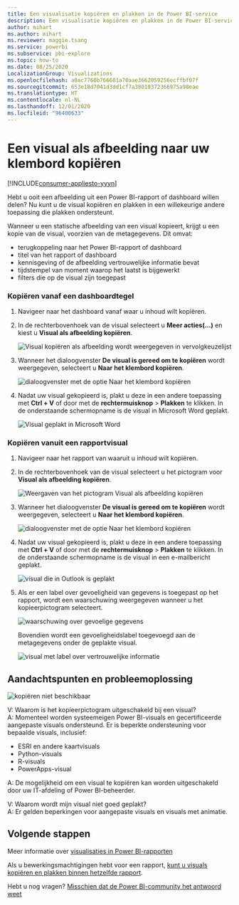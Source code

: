 ```yaml
---
title: Een visualisatie kopiëren en plakken in de Power BI-service
description: Een visualisatie kopiëren en plakken in de Power BI-service
author: mihart
ms.author: mihart
ms.reviewer: maggie.tsang
ms.service: powerbi
ms.subservice: pbi-explore
ms.topic: how-to
ms.date: 08/25/2020
LocalizationGroup: Visualizations
ms.openlocfilehash: a0ac7760b766681a70aae3662059256ecffbf07f
ms.sourcegitcommit: 653e18d7041d3dd1cf7a38010372366975a98eae
ms.translationtype: HT
ms.contentlocale: nl-NL
ms.lasthandoff: 12/01/2020
ms.locfileid: "96400633"
---
```

# <a name="copy-a-visual-as-an-image-to-your-clipboard"></a>Een visual als afbeelding naar uw klembord kopiëren

[!INCLUDE[consumer-appliesto-yyyn](../includes/consumer-appliesto-yyyn.md)]

Hebt u ooit een afbeelding uit een Power BI-rapport of dashboard willen delen? Nu kunt u de visual kopiëren en plakken in een willekeurige andere toepassing die plakken ondersteunt. 

Wanneer u een statische afbeelding van een visual kopieert, krijgt u een kopie van de visual, voorzien van de metagegevens. Dit omvat:
* terugkoppeling naar het Power BI-rapport of dashboard
* titel van het rapport of dashboard
* kennisgeving of de afbeelding vertrouwelijke informatie bevat
* tijdstempel van moment waarop het laatst is bijgewerkt
* filters die op de visual zijn toegepast

### <a name="copy-from-a-dashboard-tile"></a>Kopiëren vanaf een dashboardtegel

1. Navigeer naar het dashboard vanaf waar u inhoud wilt kopiëren.

2. In de rechterbovenhoek van de visual selecteert u **Meer acties(...)** en kiest u **Visual als afbeelding kopiëren**. 

    ![Visual kopiëren als afbeelding wordt weergegeven in vervolgkeuzelijst](media/end-user-copy-paste/power-bi-copy-dashboard.png)

3. Wanneer het dialoogvenster **De visual is gereed om te kopiëren** wordt weergegeven, selecteert u **Naar het klembord kopiëren**.

    ![dialoogvenster met de optie Naar het klembord kopiëren](media//end-user-copy-paste/power-bi-copied.png)

4. Nadat uw visual gekopieerd is, plakt u deze in een andere toepassing met **Ctrl + V** of door met de **rechtermuisknop** > **Plakken** te klikken. In de onderstaande schermopname is de visual in Microsoft Word geplakt. 

    ![Visual geplakt in Microsoft Word](media//end-user-copy-paste/power-bi-paste-word.png)

### <a name="copy-from-a-report-visual"></a>Kopiëren vanuit een rapportvisual 

1. Navigeer naar het rapport van waaruit u inhoud wilt kopiëren.

2. In de rechterbovenhoek van de visual selecteert u het pictogram voor **Visual als afbeelding kopiëren**. 

    ![Weergaven van het pictogram Visual als afbeelding kopiëren](media/end-user-copy-paste/power-bi-copy-icon.png)

3. Wanneer het dialoogvenster **De visual is gereed om te kopiëren** wordt weergegeven, selecteert u **Naar het klembord kopiëren**.

    ![dialoogvenster met de optie Naar het klembord kopiëren](media//end-user-copy-paste/power-bi-copied.png)


4. Nadat uw visual gekopieerd is, plakt u deze in een andere toepassing met **Ctrl + V** of door met de **rechtermuisknop** > **Plakken** te klikken. In de onderstaande schermopname is de visual in een e-mailbericht geplakt.

    ![visual die in Outlook is geplakt](media//end-user-copy-paste/power-bi-copy-email.png)

5. Als er een label over gevoeligheid van gegevens is toegepast op het rapport, wordt een waarschuwing weergegeven wanneer u het kopieerpictogram selecteert.  

    ![waarschuwing over gevoelige gegevens](media//end-user-copy-paste/power-bi-sensitive.png)

    Bovendien wordt een gevoeligheidslabel toegevoegd aan de metagegevens onder de geplakte visual. 

    ![visual met label over vertrouwelijke informatie](media//end-user-copy-paste/power-bi-confidential.png)



## <a name="considerations-and-troubleshooting"></a>Aandachtspunten en probleemoplossing

   ![kopiëren niet beschikbaar](media//end-user-copy-paste/power-bi-copy-grey.png)


V: Waarom is het kopieerpictogram uitgeschakeld bij een visual?    
A: Momenteel worden systeemeigen Power BI-visuals en gecertificeerde aangepaste visuals ondersteund. Er is beperkte ondersteuning voor bepaalde visuals, inclusief: 
- ESRI en andere kaartvisuals 
- Python-visuals 
- R-visuals 
- PowerApps-visual   

A: De mogelijkheid om een visual te kopiëren kan worden uitgeschakeld door uw IT-afdeling of Power BI-beheerder.


V: Waarom wordt mijn visual niet goed geplakt?    
A: Er gelden beperkingen voor aangepaste visuals en visuals met animatie. 



## <a name="next-steps"></a>Volgende stappen
Meer informatie over [visualisaties in Power BI-rapporten](end-user-visual-type.md)

Als u bewerkingsmachtigingen hebt voor een rapport, [kunt u visuals kopiëren en plakken binnen hetzelfde rapport](../visuals/power-bi-visualization-copy-paste.md). 

Hebt u nog vragen? [Misschien dat de Power BI-community het antwoord weet](https://community.powerbi.com/)

